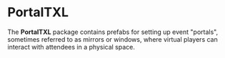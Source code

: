 # PortalTXL

The **PortalTXL** package contains prefabs for setting up event "portals", sometimes referred to as mirrors or windows, where
virtual players can interact with attendees in a physical space.